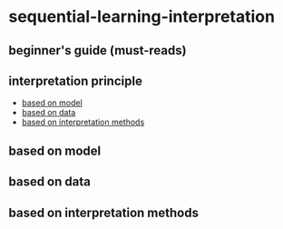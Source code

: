 # sequential-learning-interpretation



## beginner's guide (must-reads)


## interpretation principle
- [based on model](#based-on-model)
- [based on data](#based-on-data)
- [based on interpretation methods](#based-on-interpretation-methods)



## based on model


## based on data


## based on interpretation methods


